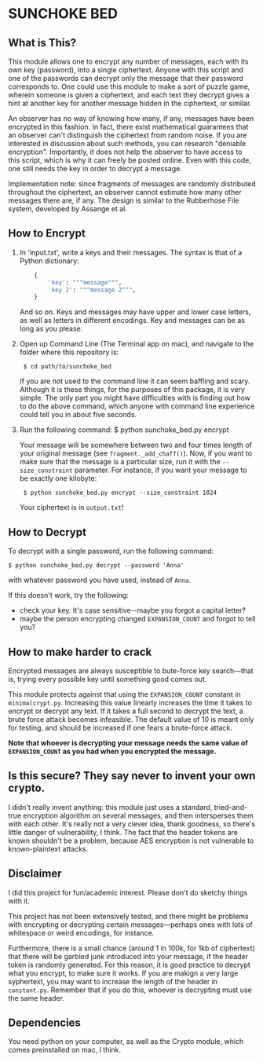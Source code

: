 SUNCHOKE BED
=======

## What is This?
This module allows one to encrypt any number of messages, each with its own key (password), into a single ciphertext. Anyone with this script and one of the passwords can decrypt only the message that their password corresponds to. One could use this module to make a sort of puzzle game, wherein someone is given a ciphertext, and each text they decrypt gives a hint at another key for another message hidden in the ciphertext, or similar.

An observer has no way of knowing how many, if any, messages have been encrypted in this fashion. In fact, there exist mathematical guarantees that an observer can't distinguish the ciphertext from random noise. If you are interested in discussion about such methods, you can research "deniable encryption". Importantly, it does not help the observer to have access to this script, which is why it can freely be posted online. Even with this code, one still needs the key in order to decrypt a message.

Implementation note: since fragments of messages are randomly distributed throughout the ciphertext, an observer cannot estimate how many other messages there are, if any. The design is similar to the Rubberhose File system, developed by Assange et al.


## How to Encrypt
1. In 'input.txt', write a keys and their messages. The syntax is that of a Python dictionary:
	```python
	    {
	        'key': """message""",
	        'key 2': """message 2""",
	    }
	```

	And so on. Keys and messages may have upper and lower case letters, as well as letters in different encodings. Key and messages can be as long as you please.

2. Open up Command Line (The Terminal app on mac), and navigate to the folder where this repository is:

        $ cd path/to/sunchoke_bed 

    If you are not used to the command line it can seem baffling and scary. Although it is these things, for the purposes of this package, it is very simple. The only part you might have difficulties with is finding out how to do the above command, which anyone with command line experience could tell you in about five seconds.

3. Run the following command:
        $ python sunchoke_bed.py encrypt

    Your message will be somewhere between two and four times length of your original message (see `fragment._add_chaff()`). Now, if you want to make sure that the message is a particular size, run it with the `--size_constraint` parameter. For instance, if you want your message to be exactly one kilobyte:

        $ python sunchoke_bed.py encrypt --size_constraint 1024

    Your ciphertext is in `output.txt`!


## How to Decrypt
To decrypt with a single password, run the following command:

    $ python sunchoke_bed.py decrypt --password 'Anna'

with whatever password you have used, instead of `Anna`.

If this doesn't work, try the following:

- check your key. It's case sensitive--maybe you forgot a capital letter?
- maybe the person encrypting changed `EXPANSION_COUNT` and forgot to tell you?

## How to make harder to crack
Encrypted messages are always susceptible to bute-force key search––that is, trying every possible key until something good comes out.

This module protects against that using the `EXPANSION_COUNT` constant in `minimalcrypt.py`. Increasing this value linearly increases the time it takes to encrypt or decrypt any text. If it takes a full second to decrypt the text, a brute force attack becomes infeasible. The default value of 10 is meant only for testing, and should be increased if one fears a brute-force attack.

**Note that whoever is decrypting your message needs the same value of `EXPANSION_COUNT` as you had when you encrypted the message.**


## Is this secure? They say never to invent your own crypto.

I didn't really invent anything: this module just uses a standard, tried-and-true encryption algorithm on several messages, and then intersperses them with each other. It's really not a very clever idea, thank goodness, so there's little danger of vulnerability, I think. The fact that the header tokens are known shouldn't be a problem, because AES encryption is not vulnerable to known-plaintext attacks.


## Disclaimer
I did this project for fun/academic interest. Please don't do sketchy things with it.

This project has not been extensively tested, and there might be problems with encrypting or decrypting certain messages––perhaps ones with lots of whitespace or weird encodings, for instance.

Furthermore, there is a small chance (around 1 in 100k, for 1kb of ciphertext) that there will be garbled junk introduced into your message, if the header token is randomly generated. For this reason, it is good practice to decrypt what you encrypt, to make sure it works. If you are makign a very large syphertext, you may want to increase the length of the header in `constant.py`. Remember that if you do this, whoever is decrypting must use the same header.


## Dependencies
You need python on your computer, as well as the Crypto module, which comes preinstalled on mac, I think.
